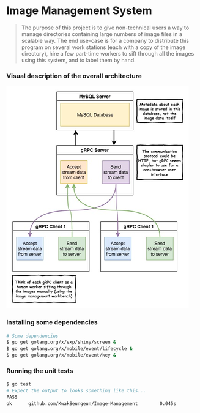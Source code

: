 # Image Management System

> The purpose of this project is to give non-technical users a way to manage directories containing large numbers of image files in a scalable way. The end use-case is for a company to distribute this program on several work stations (each with a copy of the image directory), hire a few part-time workers to sift through all the images using this system, and to label them by hand.

### Visual description of the overall architecture

![architecture](readme_files/image-workbench.jpg)

### Installing some dependencies

```bash
# Some dependencies
$ go get golang.org/x/exp/shiny/screen &
$ go get golang.org/x/mobile/event/lifecycle &
$ go get golang.org/x/mobile/event/key &
```

### Running the unit tests

```bash
$ go test
# Expect the output to looks something like this...
PASS
ok      github.com/KwakSeungeun/Image-Management        0.045s
```